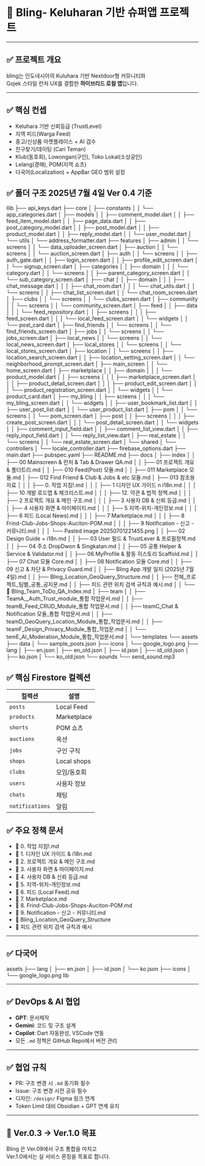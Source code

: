 # 🚀 Bling- Keluharan 기반 슈퍼앱 프로젝트

---

## ✅ 프로젝트 개요

bling는 인도네시아의 Kuluhara 기반 Nextdoor형 커뮤니티와  
Gojek 스타일 런처 UX를 결합한 **하이브리드 로컬 앱**입니다.

---

## ✅ 핵심 컨셉

- Keluhara 기반 신뢰등급 (TrustLevel)
- 지역 피드(Warga Feed)
- 중고/신상품 마켓플레이스 + AI 검수
- 친구찾기/데이팅 (Cari Teman)
- Klub(동호회), Lowongan(구인), Toko Lokal(소상공인)
- Lelang(경매), POM(지역 쇼츠)
- 다국어(Localization) + AppBar GEO 범위 설정

## ✅ 폴더 구조    2025년 7월 4일 Ver 0.4 기준

llib
├── api_keys.dart
├── core
│   ├── constants
│   │   └── app_categories.dart
│   ├── models
│   │   ├── comment_model.dart
│   │   ├── feed_item_model.dart
│   │   ├── page_data.dart
│   │   ├── post_category_model.dart
│   │   ├── post_model.dart
│   │   ├── product_model.dart
│   │   ├── reply_model.dart
│   │   └── user_model.dart
│   └── utils
│       └── address_formatter.dart
├── features
│   ├── admin
│   │   └── screens
│   │       └── data_uploader_screen.dart
│   ├── auction
│   │   └── screens
│   │       └── auction_screen.dart
│   ├── auth
│   │   └── screens
│   │       ├── auth_gate.dart
│   │       ├── login_screen.dart
│   │       ├── profile_edit_screen.dart
│   │       └── signup_screen.dart
│   ├── categories
│   │   ├── domain
│   │   │   └── category.dart
│   │   └── screens
│   │       ├── parent_category_screen.dart
│   │       └── sub_category_screen.dart
│   ├── chat
│   │   ├── domain
│   │   │   ├── chat_message.dart
│   │   │   ├── chat_room.dart
│   │   │   └── chat_utils.dart
│   │   └── screens
│   │       ├── chat_list_screen.dart
│   │       └── chat_room_screen.dart
│   ├── clubs
│   │   └── screens
│   │       └── clubs_screen.dart
│   ├── community
│   │   └── screens
│   │       └── community_screen.dart
│   ├── feed
│   │   ├── data
│   │   │   └── feed_repository.dart
│   │   ├── screens
│   │   │   ├── feed_screen.dart
│   │   │   └── local_feed_screen.dart
│   │   └── widgets
│   │       └── post_card.dart
│   ├── find_friends
│   │   └── screens
│   │       └── find_friends_screen.dart
│   ├── jobs
│   │   └── screens
│   │       └── jobs_screen.dart
│   ├── local_news
│   │   └── screens
│   │       └── local_news_screen.dart
│   ├── local_stores
│   │   └── screens
│   │       └── local_stores_screen.dart
│   ├── location
│   │   └── screens
│   │       ├── location_search_screen.dart
│   │       ├── location_setting_screen.dart
│   │       └── neighborhood_prompt_screen.dart
│   ├── main_screen
│   │   └── home_screen.dart
│   ├── marketplace
│   │   ├── domain
│   │   │   └── product_model.dart
│   │   ├── screens
│   │   │   ├── marketplace_screen.dart
│   │   │   ├── product_detail_screen.dart
│   │   │   ├── product_edit_screen.dart
│   │   │   └── product_registration_screen.dart
│   │   └── widgets
│   │       └── product_card.dart
│   ├── my_bling
│   │   ├── screens
│   │   │   └── my_bling_screen.dart
│   │   └── widgets
│   │       ├── user_bookmark_list.dart
│   │       ├── user_post_list.dart
│   │       └── user_product_list.dart
│   ├── pom
│   │   └── screens
│   │       └── pom_screen.dart
│   ├── post
│   │   ├── screens
│   │   │   ├── create_post_screen.dart
│   │   │   └── post_detail_screen.dart
│   │   └── widgets
│   │       ├── comment_input_field.dart
│   │       ├── comment_list_view.dart
│   │       ├── reply_input_field.dart
│   │       └── reply_list_view.dart
│   ├── real_estate
│   │   └── screens
│   │       └── real_estate_screen.dart
│   └── shared
│       └── controllers
│           └── locale_controller.dart
├── firebase_options.dart
├── main.dart
├── pubspec.yaml
├── README.md
├── docs
│   ├── index
│   │   ├── 00  Mainscreen & 런처 & Tab & Drawer QA.md
│   │   ├── 01  프로젝트 개요 & 폴더트리.md
│   │   ├── 010  Feed(Post) 모듈.md
│   │   ├── 011  Marketplace 모듈.md
│   ├── 012  Find Friend & Club & Jobs & etc 모듈.md
│   ├── 013 참조용 자료
│   │   │   ├── 0. 작업 지침!.md
│   │   │   ├── 1  디자인 UX 가이드 n i18n.md
│   │   │   ├── 10  개발 로드맵 & 체크리스트.md
│   │   │   ├── 12. 약관 & 법적 정책.md
│   │   │   ├── 2  프로젝트 개요 & 메인 구조.md
│   │   │   ├── 3  사용자 DB & 신뢰 등급.md
│   │   │   ├── 4  사용자 화면 & 마이페이지.md
│   │   │   ├── 5  지역-위치-개인정보.md
│   │   │   ├── 6  피드 (Local News).md
│   │   │   ├── 7  Marketplace.md
│   │   │   ├── 8  Frind-Club-Jobs-Shops-Auciton-POM.md
│   │   │   ├── 9  Notification - 신고 - 커뮤니티.md
│   │   │   └── Pasted image 20250701221455.png
│   │   ├── 02  Design Guide + i18n.md
│   │   ├── 03  User 필드 & TrustLever & 프로필정책.md
│   │   ├── 04  주소 DropDwon & Singkatan.md
│   │   ├── 05  공통 Helper & Service & Validator.md
│   │   ├── 06  MyProfile & 활동 히스토리 Scaffold.md
│   │   ├── 07  Chat 모듈 Core.md
│   │   ├── 08  Notification 모듈 Core.md
│   │   ├── 09  신고 & 차단 & Privacy Guard.md
│   │   ├── Bling App 개발 일지 (2025년 7월 4일).md
│   │   ├── Bling_Location_GeoQuery_Structure.md
│   │   ├── 전체_프로젝트_팀별_공통_공지문.md
│   │   ├── 피드 관련 위치 검색 규칙과 예시.md
│   │   └── 📌 Bling_Team_ToDo_QA_Index.md
│   ├── team
│   │   ├── TeamA__Auth_Trust_module_통합 작업문서.md
│   │   ├── teamB_Feed_CRUD_Module_통합 작업문서.md
│   │   ├── teamC_Chat & Notification 모듈_통합 작업문서.md
│   │   ├── teamD_GeoQuery_Location_Module_통합_작업문서.md
│   │   ├── teamF_Design_Privacy_Module_통합_작업문.md
│   │   └── temE_AI_Moderation_Module_통합_작업문서.md
│   └── templates 
└── assets
    ├── data
    │   └── sample_posts.json
    ├── icons
    │   └── google_logo.png
    ├── lang
    │   ├── en.json
    │   ├── en_old.json
    │   ├── id.json
    │   ├── id_old.json
    │   ├── ko.json
    │   └── ko_old.json
    └── sounds
        └── send_sound.mp3




## ✅ 핵심 Firestore 컬렉션

| 컬렉션             | 설명          |
| --------------- | ----------- |
| `posts`         | Local Feed  |
| `products`      | Marketplace |
| `shorts`        | POM 쇼츠      |
| `auctions`      | 옥션          |
| `jobs`          | 구인 구직       |
| `shops`         | Local shops |
| `clubs`         | 모임/동호회      |
| `users`         | 사용자 정보      |
| `chats`         | 채팅          |
| `notifications` | 알림          |


## ✅ 주요 정책 문서

- 📄 0. 작업 지침!.md
- 📄 1. 디자인 UX 가이드 & i18n.md
- 📄 2. 프로젝트 개요 & 메인 구조.md
- 📄 3. 사용자 화면 & 마이페이지.md
- 📄 4. 사용자 DB & 신뢰 등급.md
- 📄 5. 지역-위치-개인정보.md
- 📄 6. 피드 (Local Feed).md
- 📄 7. Marketplace.md
- 📄 8. Frind-Club-Jobs-Shops-Auciton-POM.md
- 📄 9. Notification - 신고 - 커뮤니티.md
- 📄 Bling_Location_GeoQuery_Structure
- 📄 피드 관련 위치 검색 규칙과 예시
---

## ✅ 다국어

assets
├── lang
│   ├── en.json
│   ├── id.json
│   └── ko.json
├── icons
│   └── google_logo.png
lib

---

## ✅ DevOps & AI 협업

- **GPT**:  문서제작
- **Gemini**: 코드 밎 구조 설계
- **Copilot**: Dart 자동완성, VSCode 연동
- 모든 `.md` 정책은 GitHub Repo에서 버전 관리

---

## ✅ 협업 규칙

- PR: 구조 변경 시 `.md` 동기화 필수
- Issue: 구조 변경 사전 공유 필수
- 디자인: `/design/` Figma 링크 연계
- Token Limit 대비 Obsidian + GPT 연계 유지

---

## 🚀 Ver.0.3 → Ver.1.0 목표

Bling 은 Ver.09에서 구조 통합을 마치고  
Ver.1.0에서는 실 서비스 론칭을 목표로 합니다.

